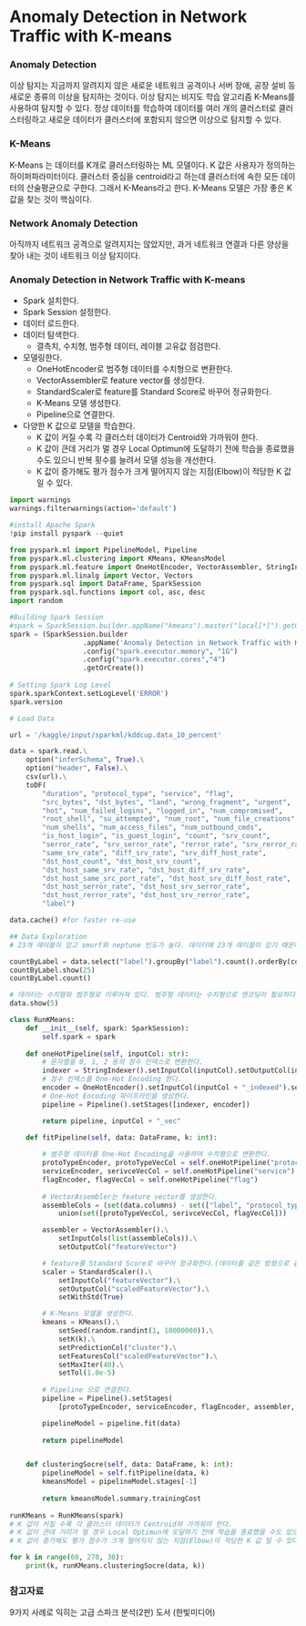 # Anomaly Detection in Network Traffic with K-means

### Anomaly Detection

이상 탐지는 지금까지 알려지지 않은 새로운 네트워크 공격이나 서버 장애, 공장 설비 등 새로운 종류의 이상을 탐지하는 것이다. 이상 탐지는 비지도 학습 알고리즘 K-Means를 사용하여 탐지할 수 있다. 정상 데이터를 학습하여 데이터를 여러 개의 클러스터로 클러스터링하고 새로운 데이터가 클러스터에 포함되지 않으면 이상으로 탐지할 수 있다.

### K-Means

K-Means 는 데이터를 K개로 클러스터링하는 ML 모델이다. K 값은 사용자가 정의하는 하이퍼파라미터이다. 클러스터 중심을 centroid라고 하는데 클러스터에 속한 모든 데이터의 산술평균으로 구한다. 그래서 K-Means라고 한다. K-Means 모델은 가장 좋은 K값을 찾는 것이 핵심이다.

### Network Anomaly Detection

아직까지 네트워크 공격으로 알려지지는 않았지만, 과거 네트워크 연결과 다른 양상을 찾아 내는 것이 네트워크 이상 탐지이다.

### Anomaly Detection in Network Traffic with K-means <a href="#anomaly-detection-in-network-traffic-with-k-means" id="anomaly-detection-in-network-traffic-with-k-means"></a>

* Spark 설치한다.
* Spark Session 설정한다.
* 데이터 로드한다.
* 데이터 탐색한다.
  * 결측치, 수치형, 범주형 데이터, 레이블 고유값 점검한다.
* 모델링한다.
  * OneHotEncoder로 범주형 데이터를 수치형으로 변환한다.
  * VectorAssembler로 feature vector를 생성한다.
  * StandardScaler로 feature를 Standard Score로 바꾸어 정규화한다.
  * K-Means 모델 생성한다.
  * Pipeline으로 연결한다.
* 다양한 K 값으로 모델을 학습한다.
  * K 값이 커질 수록 각 클러스터 데이터가 Centroid와 가까워야 한다.
  * K 값이 큰데 거리가 멀 경우 Local Optimun에 도달하기 전에 학습을 종료했을 수도 있으니 반복 횟수를 늘려서 모델 성능을 개선한다.
  * K 값이 증가해도 평가 점수가 크게 떨어지지 않는 지점(Elbow)이 적당한 K 값 일 수 있다.

```python
import warnings
warnings.filterwarnings(action='default')

#install Apache Spark
!pip install pyspark --quiet

from pyspark.ml import PipelineModel, Pipeline
from pyspark.ml.clustering import KMeans, KMeansModel
from pyspark.ml.feature import OneHotEncoder, VectorAssembler, StringIndexer, StandardScaler
from pyspark.ml.linalg import Vector, Vectors
from pyspark.sql import DataFrame, SparkSession
from pyspark.sql.functions import col, asc, desc
import random

#Building Spark Session
#spark = SparkSession.builder.appName("kmeans").master("local[*]").getOrCreate()
spark = (SparkSession.builder
                  .appName('Anomaly Detection in Network Traffic with K-means')
                  .config("spark.executor.memory", "1G")
                  .config("spark.executor.cores","4")
                  .getOrCreate())
                  
# Setting Spark Log Level
spark.sparkContext.setLogLevel('ERROR')
spark.version

# Load Data

url = '/kaggle/input/sparkml/kddcup.data_10_percent'

data = spark.read.\
    option("inferSchema", True).\
    option("header", False).\
    csv(url).\
    toDF(
        "duration", "protocol_type", "service", "flag",
        "src_bytes", "dst_bytes", "land", "wrong_fragment", "urgent",
        "hot", "num_failed_logins", "logged_in", "num_compromised",
        "root_shell", "su_attempted", "num_root", "num_file_creations",
        "num_shells", "num_access_files", "num_outbound_cmds",
        "is_host_login", "is_guest_login", "count", "srv_count",
        "serror_rate", "srv_serror_rate", "rerror_rate", "srv_rerror_rate",
        "same_srv_rate", "diff_srv_rate", "srv_diff_host_rate",
        "dst_host_count", "dst_host_srv_count",
        "dst_host_same_srv_rate", "dst_host_diff_srv_rate",
        "dst_host_same_src_port_rate", "dst_host_srv_diff_host_rate",
        "dst_host_serror_rate", "dst_host_srv_serror_rate",
        "dst_host_rerror_rate", "dst_host_srv_rerror_rate",
        "label")

data.cache() #for faster re-use

## Data Exploration
# 23개 레이블이 있고 smurf와 neptune 빈도가 높다. 데이터에 23개 레이블이 있기 때문에 k는 최소 23이라고 추측할 수 있다.

countByLabel = data.select("label").groupBy("label").count().orderBy(col("count").desc())
countByLabel.show(25)
countByLabel.count()

# 데이터는 수치형와 범주형로 이루어져 있다. 범주형 데이터는 수치형으로 엔코딩이 필요하다.
data.show(5)

class RunKMeans:
    def __init__(self, spark: SparkSession):
        self.spark = spark
    
    def oneHotPipeline(self, inputCol: str):
        # 문자열을 0, 1, 2 등의 정수 인덱스로 변환한다.
        indexer = StringIndexer().setInputCol(inputCol).setOutputCol(inputCol+"_indexed")
        # 정수 인덱스를 One-Hot Encoding 한다.
        encoder = OneHotEncoder().setInputCol(inputCol + "_indexed").setOutputCol(inputCol + "_vec")
        # One-Hot Encoding 파이프라인을 생성한다.
        pipeline = Pipeline().setStages([indexer, encoder])

        return pipeline, inputCol + "_vec"

    def fitPipeline(self, data: DataFrame, k: int):
        
        # 범주형 데이터를 One-Hot Encoding을 사용하여 수치형으로 변환한다.
        protoTypeEncoder, protoTypeVecCol = self.oneHotPipeline("protocol_type")
        serviceEncoder, serivceVecCol = self.oneHotPipeline("service")
        flagEncoder, flagVecCol = self.oneHotPipeline("flag")
        
        # VectorAssembler는 feature vector를 생성한다.
        assembleCols = (set(data.columns) - set(["label", "protocol_type", "service", "flag"])).\
            union(set([protoTypeVecCol, serivceVecCol, flagVecCol]))

        assembler = VectorAssembler().\
            setInputCols(list(assembleCols)).\
            setOutputCol("featureVector")

        # feature를 Standard Score로 바꾸어 정규화한다.(데이터를 같은 방향으로 같은 크기만큼 이동한다는 듯)
        scaler = StandardScaler().\
            setInputCol("featureVector").\
            setOutputCol("scaledFeatureVector").\
            setWithStd(True)

        # K-Means 모델을 생성한다.
        kmeans = KMeans().\
            setSeed(random.randint(1, 10000000)).\
            setK(k).\
            setPredictionCol("cluster").\
            setFeaturesCol("scaledFeatureVector").\
            setMaxIter(40).\
            setTol(1.0e-5)
        
        # Pipeline 으로 연결한다.
        pipeline = Pipeline().setStages(
            [protoTypeEncoder, serviceEncoder, flagEncoder, assembler, scaler, kmeans])

        pipelineModel = pipeline.fit(data)
        
        return pipelineModel


    def clusteringSocre(self, data: DataFrame, k: int):
        pipelineModel = self.fitPipeline(data, k)
        kmeansModel = pipelineModel.stages[-1]
        
        return kmeansModel.summary.trainingCost
        
runKMeans = RunKMeans(spark)
# K 값이 커질 수록 각 클러스터 데이터가 Centroid와 가까워야 한다.
# K 값이 큰데 거리가 멀 경우 Local Optimun에 도달하기 전에 학습을 종료했을 수도 있으니 반복 횟수를 늘려서 모델 성능을 개선한다.
# K 값이 증가해도 평가 점수가 크게 떨어지지 않는 지점(Elbow)이 적당한 K 값 일 수 있다.

for k in range(60, 270, 30):
    print(k, runKMeans.clusteringSocre(data, k))
```



### 참고자료

9가지 사례로 익히는 고급 스파크 분석(2판) 도서 (한빛미디어)





